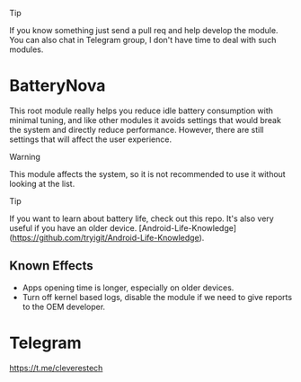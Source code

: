 > [!TIP]
> If you know something just send a pull req and help develop the module. You can also chat in Telegram group, I don't have time to deal with such modules.

# BatteryNova
This root module really helps you reduce idle battery consumption with minimal tuning, and like other modules it avoids settings that would break the system and directly reduce performance. However, there are still settings that will affect the user experience.

> [!WARNING]
> This module affects the system, so it is not recommended to use it without looking at the list.

> [!TIP]
> If you want to learn about battery life, check out this repo. It's also very useful if you have an older device.
> [Android-Life-Knowledge] (https://github.com/tryigit/Android-Life-Knowledge).

## Known Effects
+ Apps opening time is longer, especially on older devices.
+ Turn off kernel based logs, disable the module if we need to give reports to the OEM developer.

# Telegram 
https://t.me/cleverestech
